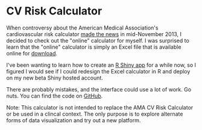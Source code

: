 CV Risk Calculator
==================

When controversy about the American Medical Association's cardiovascular risk calculator [made the news](http://www.nytimes.com/2013/11/18/health/risk-calculator-for-cholesterol-appears-flawed.html) in mid-November 2013, I decided to check out the "online" calculator for myself. I was surprised to learn that the "online" calculator is simply an Excel file that is available online for [download](http://my.americanheart.org/professional/StatementsGuidelines/PreventionGuidelines/Prevention-Guidelines_UCM_457698_SubHomePage.jsp).

I've been wanting to learn how to create an [R Shiny app](http://www.rstudio.com/shiny/) for a while now, so I figured I would see if I could redesign the Excel calculator in R and deploy on my new beta Shiny hosted account.

There are probably mistakes, and the interface could use a lot of work. Go nuts. You can find the code on [GitHub](https://github.com/ericpgreen/cvrisk). 

Note: This calculator is not intended to replace the AMA CV Risk Calculator or be used in a clincal context. The only purpose is to explore alternate forms of data visualization and try out a new platform.
 
